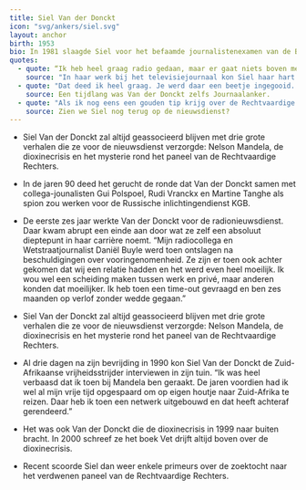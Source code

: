 ```yaml
---
title: Siel Van der Donckt
icon: "svg/ankers/siel.svg"
layout: anchor
birth: 1953
bio: In 1981 slaagde Siel voor het befaamde journalistenexamen van de BRT.
quotes:
  - quote: “Ik heb heel graag radio gedaan, maar er gaat niets boven met beeld werken. Met een minuut beeld kan je zoveel meer meegeven dan met een minuut tekst."
    source: "In haar werk bij het televisiejournaal kon Siel haar hart als amateurfotograaf helemaal ophalen."
  - quote: "Dat deed ik heel graag. Je werd daar een beetje ingegooid. We kregen bijvoorbeeld geen kledingvergoeding en moesten dus echt improviseren. Dan kreeg je bakken kritiek omdat je kleren op niets trokken. Soms frustrerend wel omdat je hoort dat mensen meer bezig zijn met wat je al dan niet aanhebt dan met wat je zegt."
    source: Een tijdlang was Van der Donckt zelfs Journaalanker.
  - quote: "Als ik nog eens een gouden tip krijg over de Rechtvaardige Rechters, dan kom ik nog eens terug."
    source: Zien we Siel nog terug op de nieuwsdienst?
---
```


* Siel Van der Donckt zal altijd geassocieerd blijven met drie grote verhalen die ze voor de nieuwsdienst verzorgde: Nelson Mandela, de dioxinecrisis en het mysterie rond het paneel van de Rechtvaardige Rechters.

*  In de jaren 90 deed het gerucht de ronde dat Van der Donckt samen met collega-jounalisten Gui Polspoel, Rudi Vranckx en Martine Tanghe als spion zou werken voor de Russische inlichtingendienst KGB.

* De eerste zes jaar werkte Van der Donckt voor de radionieuwsdienst. Daar kwam abrupt een einde aan door wat ze zelf een absoluut dieptepunt in haar carrière noemt. “Mijn radiocollega en Wetstraatjournalist Daniël Buyle werd toen ontslagen na beschuldigingen over vooringenomenheid. Ze zijn er toen ook achter gekomen dat wij een relatie hadden en het werd even heel moeilijk. Ik wou wel een scheiding maken tussen werk en privé, maar anderen konden dat moeilijker. Ik heb toen een time-out gevraagd en ben zes maanden op verlof zonder wedde gegaan.”

* Siel Van der Donckt zal altijd geassocieerd blijven met drie grote verhalen die ze voor de nieuwsdienst verzorgde: Nelson Mandela, de dioxinecrisis en het mysterie rond het paneel van de Rechtvaardige Rechters.

* Al drie dagen na zijn bevrijding in 1990 kon Siel Van der Donckt de Zuid-Afrikaanse vrijheidsstrijder interviewen in zijn tuin. “Ik was heel verbaasd dat ik toen bij Mandela ben geraakt. De jaren voordien had ik wel al mijn vrije tijd opgespaard om op eigen houtje naar Zuid-Afrika te reizen. Daar heb ik toen een netwerk uitgebouwd en dat heeft achteraf gerendeerd.”

* Het was ook Van der Donckt die de dioxinecrisis in 1999 naar buiten bracht. In 2000 schreef ze het boek Vet drijft altijd boven over de dioxinecrisis.

* Recent scoorde Siel dan weer enkele primeurs over de zoektocht naar het verdwenen paneel van de Rechtvaardige Rechters.

